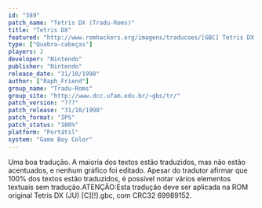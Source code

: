 ```yaml
---
id: "389"
patch_name: "Tetris DX (Tradu-Roms)"
title: "Tetris DX"
featured: "http://www.romhackers.org/imagens/traducoes/[GBC] Tetris DX - Tradu-Roms - 1.png"
type: ["Quebra-cabeças"]
players: 2
developer: "Nintendo"
publisher: "Nintendo"
release_date: "31/10/1998"
author: ["Raph_Friend"]
group_name: "Tradu-Roms"
group_site: "http://www.dcc.ufam.edu.br/~gbs/tr/"
patch_version: "???"
patch_release: "31/10/1998"
patch_format: "IPS"
patch_status: "100%"
platform: "Portátil"
system: "Game Boy Color"
---
```


Uma boa tradução. A maioria dos textos estão traduzidos, mas não estão acentuados, e nenhum gráfico foi editado. Apesar do tradutor afirmar que 100% dos textos estão traduzidos, é possível notar vários elementos textuais sem tradução.ATENÇÃO:Esta tradução deve ser aplicada na ROM original Tetris DX (JU) [C][!].gbc, com CRC32 69989152.